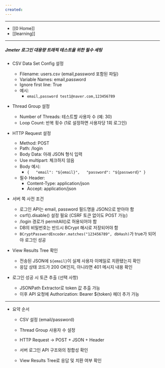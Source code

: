 ```yaml
---
created:
---
```

---
- [[0 Home]]
- [[learning]]
---
##### Jmeter 로그인 대용량 트래픽 테스트을 위한 필수 세팅

- CSV Data Set Config 설정
    - Filename: users.csv (email,password 포함된 파일)
    - Variable Names: email,password
    - Ignore first line: True
    - 예시:
        - `email,password test1@naver.com,123456789`
    
- Thread Group 설정
    - Number of Threads: 테스트할 사용자 수 (예: 30)
    - Loop Count: 반복 횟수 (1로 설정하면 사용자당 1회 로그인)
    
- HTTP Request 설정
    - Method: POST
    - Path: /login
    - Body Data: 아래 JSON 형식 입력
    - Use multipart: 체크하지 않음
    - Body 예시:
        - `{   "email": "${email}",   "password": "${password}" }`
    - 필수 Header:
        - Content-Type: application/json
        - Accept: application/json
    
- 서버 쪽 사전 조건
    - 로그인 API는 email, password 필드명을 JSON으로 받아야 함
    - csrf().disable() 설정 필요 (CSRF 토큰 없이도 POST 가능)
    - /login 경로가 permitAll()로 허용되어야 함
    - DB의 비밀번호는 반드시 BCrypt 해시로 저장되어야 함
    - `BCryptPasswordEncoder.matches("123456789", dbHash)`가 true가 되어야 로그인 성공
    
- View Results Tree 확인
    - 전송된 JSON에 `${email}`이 실제 사용자 이메일로 치환됐는지 확인
    - 응답 상태 코드가 200 OK인지, 아니라면 401 메시지 내용 확인
    
- 로그인 성공 시 토큰 추출 (선택 사항)
    - JSONPath Extractor로 token 값 추출 가능
    - 이후 API 요청에 Authorization: Bearer ${token} 헤더 추가 가능

---

- 요약 순서
    
    - CSV 설정 (email/password)
        
    - Thread Group 사용자 수 설정
        
    - HTTP Request → POST + JSON + Header
        
    - 서버 로그인 API 구조와의 정합성 확인
        
    - View Results Tree로 응답 및 치환 여부 확인


